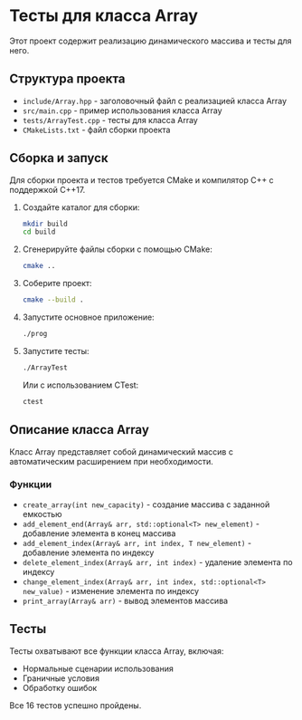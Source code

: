 # Тесты для класса Array

Этот проект содержит реализацию динамического массива и тесты для него.

## Структура проекта

- `include/Array.hpp` - заголовочный файл с реализацией класса Array
- `src/main.cpp` - пример использования класса Array
- `tests/ArrayTest.cpp` - тесты для класса Array
- `CMakeLists.txt` - файл сборки проекта

## Сборка и запуск

Для сборки проекта и тестов требуется CMake и компилятор C++ с поддержкой C++17.

1. Создайте каталог для сборки:
   ```bash
   mkdir build
   cd build
   ```

2. Сгенерируйте файлы сборки с помощью CMake:
   ```bash
   cmake ..
   ```

3. Соберите проект:
   ```bash
   cmake --build .
   ```

4. Запустите основное приложение:
   ```bash
   ./prog
   ```

5. Запустите тесты:
   ```bash
   ./ArrayTest
   ```

   Или с использованием CTest:
   ```bash
   ctest
   ```

## Описание класса Array

Класс Array представляет собой динамический массив с автоматическим расширением при необходимости.

### Функции

- `create_array(int new_capacity)` - создание массива с заданной емкостью
- `add_element_end(Array& arr, std::optional<T> new_element)` - добавление элемента в конец массива
- `add_element_index(Array& arr, int index, T new_element)` - добавление элемента по индексу
- `delete_element_index(Array& arr, int index)` - удаление элемента по индексу
- `change_element_index(Array& arr, int index, std::optional<T> new_value)` - изменение элемента по индексу
- `print_array(Array& arr)` - вывод элементов массива

## Тесты

Тесты охватывают все функции класса Array, включая:
- Нормальные сценарии использования
- Граничные условия
- Обработку ошибок

Все 16 тестов успешно пройдены.